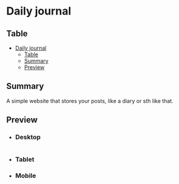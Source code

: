 # Daily journal

## Table

- [Daily journal](#daily-journal)
  - [Table](#table)
  - [Summary](#summary)
  - [Preview](#preview)

## Summary

A simple website that stores your posts, like a diary or sth like that.

## Preview

-   ### Desktop

    <p align="center"> 
      <img src=""> 
    </p>

-   ### Tablet
-   ### Mobile
